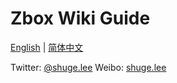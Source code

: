 # Zbox Wiki Guide 

[English](zbox-wiki/index) | [简体中文](zbox-wiki_zh_CN/index)

Twitter: [@shuge.lee](https://twitter.com/shugelee)
Weibo: [shuge.lee](http://weibo.com/shugelee)

